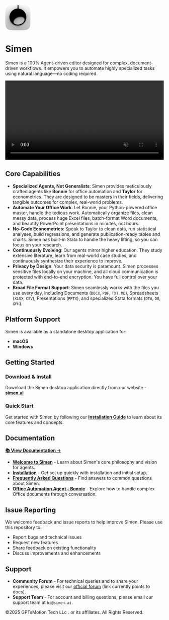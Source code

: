 <div align="left">
  <img src="assets/icon.png" alt="Simen" width="80" height="80">
  
  # Simen
  
  Simen is a 100% Agent-driven editor designed for complex, document-driven workflows. It empowers you to automate highly specialized tasks using natural language—no coding required.
  
  <video src="https://github.com/user-attachments/assets/81730ea2-fcfc-4fa5-bbb3-0307046db8ad" autoplay loop muted playsinline width="100%"></video>
  
</div>

## Core Capabilities

- **Specialized Agents, Not Generalists**: Simen provides meticulously crafted agents like **Bonnie** for office automation and **Taylor** for econometrics. They are designed to be masters in their fields, delivering tangible outcomes for complex, real-world problems.
- **Automate Your Office Work**: Let Bonnie, your Python-powered office master, handle the tedious work. Automatically organize files, clean messy data, process huge Excel files, batch-format Word documents, and beautify PowerPoint presentations in minutes, not hours.
- **No-Code Econometrics**: Speak to Taylor to clean data, run statistical analyses, build regressions, and generate publication-ready tables and charts. Simen has built-in Stata to handle the heavy lifting, so you can focus on your research.
- **Continuously Evolving**: Our agents mirror higher education. They study extensive literature, learn from real-world case studies, and continuously synthesize their experience to improve.
- **Privacy by Design**: Your data security is paramount. Simen processes sensitive files locally on your machine, and all cloud communication is protected with end-to-end encryption. You have full control over your data.
- **Broad File Format Support**: Simen seamlessly works with the files you use every day, including Documents (`DOCX`, `PDF`, `TXT`, `MD`), Spreadsheets (`XLSX`, `CSV`), Presentations (`PPTX`), and specialized Stata formats (`DTA`, `DO`, `GPH`).

## Platform Support

Simen is available as a standalone desktop application for:
- **macOS**
- **Windows** 

## Getting Started

### Download & Install
Download the Simen desktop application directly from our website - **[simen.ai](https://simen.ai)**

### Quick Start
Get started with Simen by following our **[Installation Guide](https://case.simen.ai/en/installation)** to learn about its core features and concepts.

## Documentation

**[📚 View Documentation →](https://case.simen.ai/en/welcome)**

- **[Welcome to Simen](https://case.simen.ai/en/welcome)** - Learn about Simen's core philosophy and vision for agents.
- **[Installation](https://case.simen.ai/en/installation)** - Get set up quickly with installation and initial setup.
- **[Frequently Asked Questions](https://case.simen.ai/en/faq)** - Find answers to common questions about Simen.
- **[Office Automation Agent - Bonnie](https://case.simen.ai/en/bonnie/introduct)** - Explore how to handle complex Office documents through conversation.

## Issue Reporting
We welcome feedback and issue reports to help improve Simen. Please use this repository to:
- Report bugs and technical issues
- Request new features
- Share feedback on existing functionality
- Discuss improvements and enhancements

## Support
- **Community Forum** - For technical queries and to share your experiences, please visit our [official forum](https://case.simen.ai/en/welcome) (link currently points to docs).
- **Support Team** - For account and billing questions, please email our support team at `hi@simen.ai`.


©2025 GPTsMotion Tech LLc . or its affiliates. All Rights Reserved.
